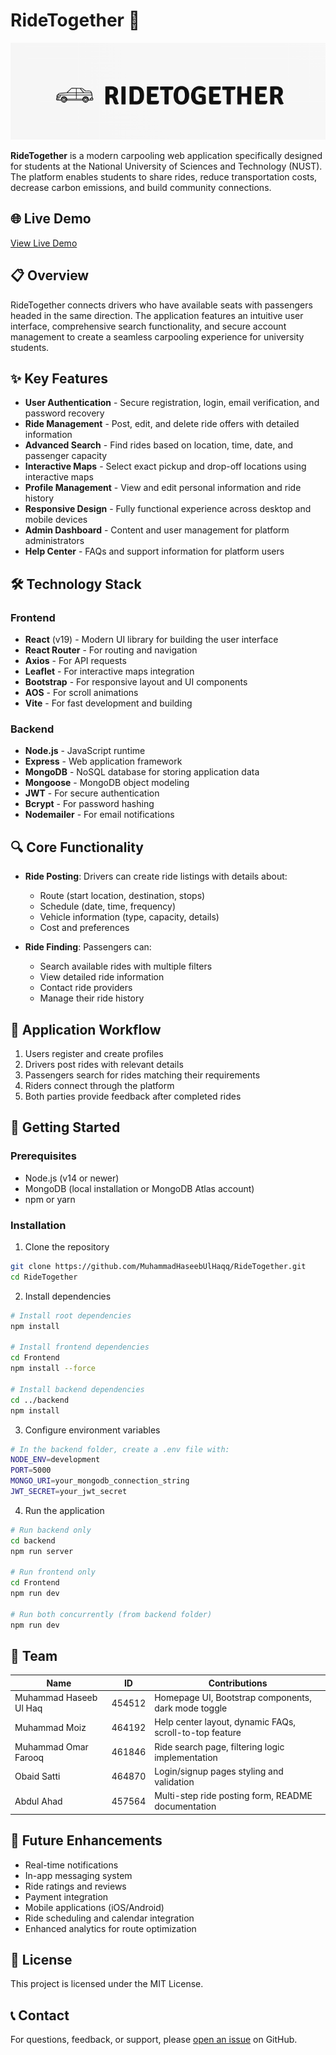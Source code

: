 # RideTogether 🚗

![RideTogether Logo](./Frontend/src/images/logo.PNG)

**RideTogether** is a modern carpooling web application specifically designed for students at the National University of Sciences and Technology (NUST). The platform enables students to share rides, reduce transportation costs, decrease carbon emissions, and build community connections.

## 🌐 Live Demo

[View Live Demo](https://ridetogether.vercel.app)

## 📋 Overview

RideTogether connects drivers who have available seats with passengers headed in the same direction. The application features an intuitive user interface, comprehensive search functionality, and secure account management to create a seamless carpooling experience for university students.

## ✨ Key Features

- **User Authentication** - Secure registration, login, email verification, and password recovery
- **Ride Management** - Post, edit, and delete ride offers with detailed information
- **Advanced Search** - Find rides based on location, time, date, and passenger capacity
- **Interactive Maps** - Select exact pickup and drop-off locations using interactive maps
- **Profile Management** - View and edit personal information and ride history
- **Responsive Design** - Fully functional experience across desktop and mobile devices
- **Admin Dashboard** - Content and user management for platform administrators
- **Help Center** - FAQs and support information for platform users

## 🛠️ Technology Stack

### Frontend

- **React** (v19) - Modern UI library for building the user interface
- **React Router** - For routing and navigation
- **Axios** - For API requests
- **Leaflet** - For interactive maps integration
- **Bootstrap** - For responsive layout and UI components
- **AOS** - For scroll animations
- **Vite** - For fast development and building

### Backend

- **Node.js** - JavaScript runtime
- **Express** - Web application framework
- **MongoDB** - NoSQL database for storing application data
- **Mongoose** - MongoDB object modeling
- **JWT** - For secure authentication
- **Bcrypt** - For password hashing
- **Nodemailer** - For email notifications

## 🔍 Core Functionality

- **Ride Posting**: Drivers can create ride listings with details about:

  - Route (start location, destination, stops)
  - Schedule (date, time, frequency)
  - Vehicle information (type, capacity, details)
  - Cost and preferences

- **Ride Finding**: Passengers can:
  - Search available rides with multiple filters
  - View detailed ride information
  - Contact ride providers
  - Manage their ride history

## 🔄 Application Workflow

1. Users register and create profiles
2. Drivers post rides with relevant details
3. Passengers search for rides matching their requirements
4. Riders connect through the platform
5. Both parties provide feedback after completed rides

## 🚀 Getting Started

### Prerequisites

- Node.js (v14 or newer)
- MongoDB (local installation or MongoDB Atlas account)
- npm or yarn

### Installation

1. Clone the repository

```bash
git clone https://github.com/MuhammadHaseebUlHaqq/RideTogether.git
cd RideTogether
```

2. Install dependencies

```bash
# Install root dependencies
npm install

# Install frontend dependencies
cd Frontend
npm install --force

# Install backend dependencies
cd ../backend
npm install
```

3. Configure environment variables

```bash
# In the backend folder, create a .env file with:
NODE_ENV=development
PORT=5000
MONGO_URI=your_mongodb_connection_string
JWT_SECRET=your_jwt_secret
```

4. Run the application

```bash
# Run backend only
cd backend
npm run server

# Run frontend only
cd Frontend
npm run dev

# Run both concurrently (from backend folder)
npm run dev
```

## 👥 Team

| Name                   | ID     | Contributions                                           |
| ---------------------- | ------ | ------------------------------------------------------- |
| Muhammad Haseeb Ul Haq | 454512 | Homepage UI, Bootstrap components, dark mode toggle     |
| Muhammad Moiz          | 464192 | Help center layout, dynamic FAQs, scroll-to-top feature |
| Muhammad Omar Farooq   | 461846 | Ride search page, filtering logic implementation        |
| Obaid Satti            | 464870 | Login/signup pages styling and validation               |
| Abdul Ahad             | 457564 | Multi-step ride posting form, README documentation      |

## 📱 Future Enhancements

- Real-time notifications
- In-app messaging system
- Ride ratings and reviews
- Payment integration
- Mobile applications (iOS/Android)
- Ride scheduling and calendar integration
- Enhanced analytics for route optimization

## 📄 License

This project is licensed under the MIT License.

## 📞 Contact

For questions, feedback, or support, please [open an issue](https://github.com/MuhammadHaseebUlHaqq/RideTogether/issues) on GitHub.

